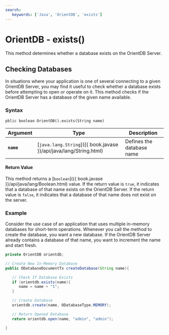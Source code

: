 ```yaml
---
search:
   keywords: ['Java', 'OrientDB', 'exists']
---
```


# OrientDB - exists()

This method determines whether a database exists on the OrientDB Server.

## Checking Databases

In situations where your application is one of several connecting to a given OrientDB Server, you may find it useful to check whether a database exists before attempting to open or operate on it.  This method checks if the OrientDB Server has a database of the given name available. 

### Syntax

```
pblic boolean OrientDB().exists(String name)
```

| Argument | Type | Description
|---|---|---|
| **`name`** | [`java.lang.String`]({{ book.javase }}/api/java/lang/String.html) | Defines the database name |


#### Return Value

This method returns a [`boolean`]({{ book.javase }}/api/java/lang/Boolean.html) value.  If the return value is `true`, it indicates that a database of that name exists on the OrientDB Server.  If the return value is `false`, it indicates that a database of that name does not exist on the server.

### Example

Consider the use case of an application that uses multiple in-memory databases for short-term operations.  Whenever you call the method to create the database, you want a new database.  If the OrientDB Server already contains a database of that name, you want to increment the name and start fresh.

```java
private OrientDB orientdb;

// Create New In-Memory Database
public ODatabaseDocumentTx createDatabase(String name){

   // Check If Database Exists
   if (orientdb.exists(name){
      name = name + "1";
   }

   // Create Database
   orientdb.create(name, ODatabaseType.MEMORY);

   // Return Opened Database
   return orientdb.open(name, "admin", "admin");

}
```

